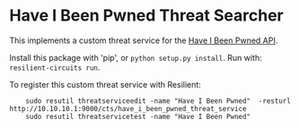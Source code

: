 # Have I Been Pwned Threat Searcher

This implements a custom threat service for the
[Have I Been Pwned API](https://haveibeenpwned.com/API/v2).

Install this package with 'pip', or `python setup.py install`.
Run with: `resilient-circuits run`.

To register this custom threat service with Resilient:
```
    sudo resutil threatserviceedit -name "Have I Been Pwned"  -resturl http://10.10.10.1:9000/cts/have_i_been_pwned_threat_service
    sudo resutil threatservicetest -name "Have I Been Pwned"
```